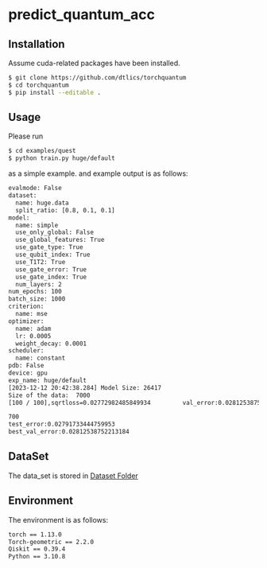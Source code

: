 # predict_quantum_acc
## Installation
Assume cuda-related packages have been installed.
```bash
$ git clone https://github.com/dtlics/torchquantum
$ cd torchquantum
$ pip install --editable .
```
## Usage
Please run
```bash
$ cd examples/quest
$ python train.py huge/default
```
as a simple example. and example output is as follows:
```bash
evalmode: False
dataset:
  name: huge.data
  split_ratio: [0.8, 0.1, 0.1]
model:
  name: simple
  use_only_global: False
  use_global_features: True
  use_gate_type: True
  use_qubit_index: True
  use_T1T2: True
  use_gate_error: True
  use_gate_index: True
  num_layers: 2
num_epochs: 100
batch_size: 1000
criterion:
  name: mse
optimizer:
  name: adam
  lr: 0.0005
  weight_decay: 0.0001
scheduler:
  name: constant
pdb: False
device: gpu
exp_name: huge/default
[2023-12-12 20:42:38.284] Model Size: 26417
Size of the data:  7000
[100 / 100],sqrtloss=0.02772982485849934         val_error:0.02812538752213184  

700
test_error:0.02791733444759953
best_val_error:0.02812538752213184
```
## DataSet
The data_set is stored in [Dataset Folder](./examples/quest/data)

## Environment
The environment is as follows:
```bash
torch == 1.13.0
Torch-geometric == 2.2.0
Qiskit == 0.39.4
Python == 3.10.8
```
